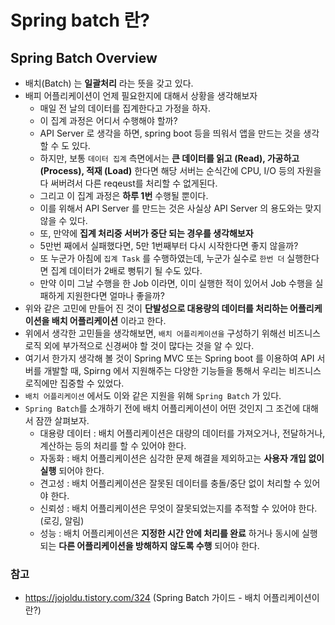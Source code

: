 # Spring batch 란?

## Spring Batch Overview

* 배치(Batch) 는 __일괄처리__ 라는 뜻을 갖고 있다.
* 배피 어플리케이션이 언제 필요한지에 대해서 상황을 생각해보자
  * 매일 전 날의 데이터를 집계한다고 가정을 하자.
  * 이 집계 과정은 어디서 수행해야 할까?
  * API Server 로 생각을 하면, spring boot 등을 띄워서 앱을 만드는 것을 생각할 수 도 있다.
  * 하지만, 보통 `데이터 집계` 측면에서는 __큰 데이터를 읽고 (Read), 가공하고 (Process), 적재 (Load)__ 한다면
  해당 서버는 순식간에 CPU, I/O 등의 자원을 다 써버려서 다른 reqeust를 처리할 수 없게된다.
  * 그리고 이 집계 과정은 __하루 1번__ 수행될 뿐이다.
  * 이를 위해서 API Server 를 만드는 것은 사실상 API Server 의 용도와는 맞지 않을 수 있다.
  * 또, 만약에 __집계 처리중 서버가 중단 되는 경우를 생각해보자__
  * 5만번 째에서 실패했다면, 5만 1번째부터 다시 시작한다면 좋지 않을까?
  * 또 누군가 아침에 `집계 Task` 를 수행하였는데, 누군가 실수로 `한번 더` 실행한다면 집계 데이터가 2배로
  뻥튀기 될 수도 있다.
  * 만약 이미 그날 수행을 한 Job 이라면, 이미 실행한 적이 있어서 Job 수행을 실패하게 지원한다면 얼마나 좋을까?  
* 위와 같은 고민에 만들어 진 것이 __단발성으로 대용량의 데이터를 처리하는 어플리케이션을 배치 어플리케이션__ 이라고 한다.
* 위에서 생각한 고민들을 생각해보면, `배치 어플리케이션을` 구성하기 위해선 비즈니스 로직 외에 부가적으로 신경써야 할 것이 많다는
것을 알 수 있다.
* 여기서 한가지 생각해 볼 것이 Spring MVC 또는 Spring boot 를 이용하여 API 서버를 개발할 때,
Spirng 에서 지원해주는 다양한 기능들을 통해서 우리는 비즈니스 로직에만 집중할 수 있었다.
* `배치 어플리케이션` 에서도 이와 같은 지원을 위해 `Spring Batch` 가 있다.
* `Spring Batch`를 소개하기 전에 배치 어플리케이션이 어떤 것인지 그 조건에 대해서 잠깐 살펴보자.
  * 대용량 데이터 : 배치 어플리케이션은 대량의 데이터를 가져오거나, 전달하거나, 계산하는 등의 처리를 할 수 있어야 한다.
  * 자동화 : 배치 어플리케이션은 심각한 문제 해결을 제외하고는 __사용자 개입 없이 실행__ 되어야 한다.
  * 견고성 : 배치 어플리케이션은 잘못된 데이터를 충돌/중단 없이 처리할 수 있어야 한다.
  * 신뢰성 : 배치 어플리케이션은 무엇이 잘못되었는지를 추적할 수 있어야 한다. (로깅, 알림)
  * 성능 : 배치 어플리케이션은 __지정한 시간 안에 처리를 완료__ 하거나 동시에 실행되는 __다른 어플리케이션을 방해하지 않도록 수행__ 되어야 한다.

### 참고

* https://jojoldu.tistory.com/324 (Spring Batch 가이드 - 배치 어플리케이션이란?)
